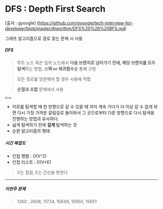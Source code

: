 # DFS : Depth First Search

[출처 : gyoogle] (https://github.com/gyoogle/tech-interview-for-developer/blob/master/Algorithm/DFS%20%26%20BFS.md)

그래프 알고리즘으로 경로 찾는 문제 시 사용

##### DFS

> 루트 노드 혹은 임의 노드에서 **다음 브랜치로 넘어가기 전에, 해당 브랜치를 모두 탐색**하는 방법, **스택 or 재귀함수**를 통해 구현 
>
> 모든 경로를 방문해야 할 경우 사용에 적합
>
> **순열과 조합** 문제에서 사용

<img src="https://camo.githubusercontent.com/307023a33368ed02198844a9b3d9b8b7b470f67bbcc0e88574da939b76775c89/68747470733a2f2f75706c6f61642e77696b696d656469612e6f72672f77696b6970656469612f636f6d6d6f6e732f372f37662f44657074682d46697273742d5365617263682e676966" alt="img" style="zoom:50%;" />

- 미로를 탐색할 때 한 방향으로 갈 수 있을 때 까지 계속 가다가 더 이상 갈 수 없게 되면 다시 가장 가까운  갈림길로 돌아와서 그 곳으로부터 다른 방향으로 다시 탐색을 진행하는 방법과 유사하다.
- 넓게 탐색하기 전에 **깊게** 탐색하는 것
- 순환 알고리즘의 형태



##### 시간 복잡도

- 인접 행렬 : O(V^2)
- 인접 리스트 : O(V+E)

> V는 접점, E는 간선을 뜻한다

------

##### 이번주 문제

> 1260 , 2606, 11724, 15649, 15650, 15651



